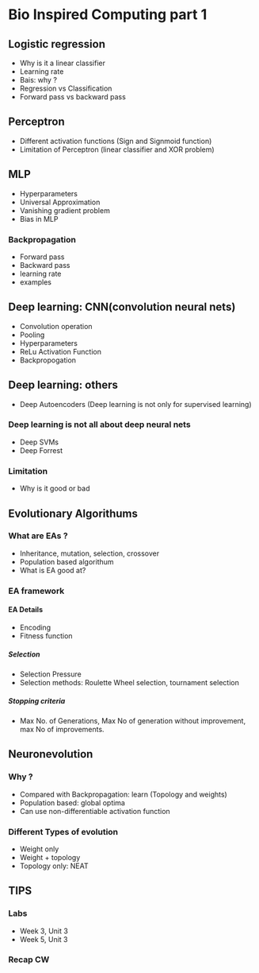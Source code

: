 # Bio Inspired Computing part 1

## Logistic regression 
- Why is it a linear classifier 
- Learning rate 
- Bais: why ? 
- Regression vs Classification 
- Forward pass vs backward pass

## Perceptron 
- Different activation functions (Sign and Signmoid function)
- Limitation of Perceptron (linear classifier and XOR problem)

## MLP
- Hyperparameters 
- Universal Approximation 
- Vanishing gradient problem 
- Bias in MLP
### Backpropagation 
- Forward pass 
- Backward pass 
- learning rate 
- examples 

## Deep learning: CNN(convolution neural nets)
- Convolution operation 
- Pooling 
- Hyperparameters
- ReLu Activation Function
- Backpropogation

## Deep learning: others 
- Deep Autoencoders (Deep learning is not only for supervised learning)

### Deep learning is not all about deep neural nets 
- Deep SVMs 
- Deep Forrest 

### Limitation
- Why is it good or bad 

## Evolutionary Algorithums 
### What are EAs ?
- Inheritance, mutation, selection, crossover 
- Population based algorithum 
- What is EA good at?
### EA framework 
#### EA Details 
- Encoding 
- Fitness function 
##### Selection 
- Selection Pressure 
- Selection methods: Roulette Wheel selection, tournament selection 
##### Stopping criteria 
- Max No. of Generations, Max No of generation without improvement, max No of improvements.

## Neuronevolution 
### Why ? 
- Compared with Backpropagation: learn (Topology and weights)
- Population based: global optima
- Can use non-differentiable activation function 
### Different Types of evolution 
- Weight only 
- Weight + topology 
- Topology only: NEAT

## TIPS

### Labs 
- Week 3, Unit 3
- Week 5, Unit 3

### Recap CW 

